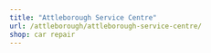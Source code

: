 ```yaml
---
title: "Attleborough Service Centre"
url: /attleborough/attleborough-service-centre/
shop: car repair
---
```

